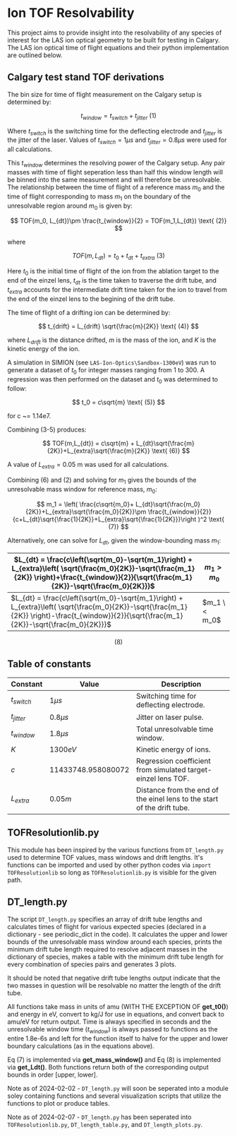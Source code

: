 # Ion TOF Resolvability

This project aims to provide insight into the resolvability of any  species of interest for the LAS ion optical geometry to be built for testing in Calgary. The LAS ion optical time of flight equations and their python implementation are outlined below. 

## Calgary test stand TOF derivations
The bin size for time of flight measurement on the Calgary setup is determined by: 

$$
t_{window} = t_{switch} + t_{jitter} \text{ (1)}
$$

Where $t_{switch}$ is the switching time for the deflecting electrode and $t_{jitter}$ is the jitter of the laser. Values of $t_{switch} = 1\mu s$ and $t_{jitter} = 0.8\mu s$ were used for all calculations.

This $t_{window}$ determines the resolving power of the Calgary setup. Any pair masses with time of flight seperation less than half this window length will be binned into the same measurement and will therefore be unresolvable. The relationship between the time of flight of a reference mass $m_0$ and the time of flight corresponding to mass $m_1$ on the boundary of the unresolvable region around $m_0$ is given by:

$$
TOF(m_0, L_{dt})\pm \frac{t_{window}}{2} = TOF(m_1,L_{dt}) \text{ (2)}
$$

where

$$
TOF(m, L_{dt}) = t_0 + t_{dt} + t_{extra} \text{ (3)}
$$

Here $t_0$ is the initial time of flight of the ion from the ablation target to the end of the einzel lens, $t_{dt}$ is the time taken to traverse the drift tube, and $t_{extra}$ accounts for the intermediate drift time taken for the ion to travel from the end of the einzel lens to the begining of the drift tube. 

The time of flight of a drifting ion can be determined by: 

$$
t_{drift} = L_{drift} \sqrt{\frac{m}{2K}} \text{ (4)}
$$


where $L_{drift}$ is the distance drifted, $m$ is the mass of the ion, and $K$ is the kinetic energy of the ion.  

A simulation in SIMION (see `LAS-Ion-Optics\Sandbox-1300eV`) was run to generate a dataset of $t_0$ for integer masses ranging from 1 to 300. A regression was then performed on the dataset and $t_0$ was determined to follow: 

$$
t_0 = c\sqrt{m} \text{ (5)}
$$

for c ~= 1.14e7. 

Combining (3-5) produces: 

$$
TOF(m,L_{dt}) = c\sqrt{m} + L_{dt}\sqrt{\frac{m}{2K}}+L_{extra}\sqrt{\frac{m}{2K}} \text{ (6)}
$$

A value of $L_{extra}=0.05$ m was used for all calculations.

Combining (6) and (2) and solving for $m_1$ gives the bounds of the unresolvable mass window for reference mass, $m_0$:

$$
m_1 = \left( \frac{c\sqrt{m_0}+ L_{dt}\sqrt{\frac{m_0}{2K}}+L_{extra}\sqrt{\frac{m_0}{2K}}\pm \frac{t_{window}}{2}}{c+L_{dt}\sqrt{\frac{1}{2K}}+L_{extra}\sqrt{\frac{1}{2K}}}\right )^2 \text{ (7)}
$$

Alternatively, one can solve for $L_{dt}$, given the window-bounding mass $m_1$:

| $L_{dt} = \frac{c\left(\sqrt{m_0}-\sqrt{m_1}\right) + L_{extra}\left( \sqrt{\frac{m_0}{2K}}-\sqrt{\frac{m_1}{2K}} \right)+\frac{t_{window}}{2}}{\sqrt{\frac{m_1}{2K}}-\sqrt{\frac{m_0}{2K}}}$ | $m_1>m_0$ 
|-------------|---------------
| $L_{dt} = \frac{c\left(\sqrt{m_0}-\sqrt{m_1}\right) + L_{extra}\left( \sqrt{\frac{m_0}{2K}}-\sqrt{\frac{m_1}{2K}} \right)-\frac{t_{window}}{2}}{\sqrt{\frac{m_1}{2K}}-\sqrt{\frac{m_0}{2K}}}$ | $m_1 \< m_0$ 

$$ \text{ (8)}$$

## Table of constants
| Constant |   Value       | Description |
|----------|---------------|-------------|
| $t_{switch}$ | $1 \mu s$ |Switching time for deflecting electrode.| 
| $t_{jitter}$ | $0.8 \mu s$ |Jitter on laser pulse.|  
| $t_{window}$ | $1.8 \mu s$ |Total unresolvable time window.| 
| $K$          | $1300 eV$ |Kinetic energy of ions.|   
| $c$          | $11433748.958080072$ |Regression coefficient from simulated target-einzel lens TOF.|  
| $L_{extra}$  | $0.05m$ |Distance from the end of the einel lens to the start of the drift tube.|  

## TOFResolutionlib.py
This module has been inspired by the various functions from  `DT_length.py` used to determine TOF values, mass windows and drift lengths. It's functions can be imported and used by other python codes via `import TOFResolutionlib` so long as `TOFResolutionlib.py` is visible for the given path.

## DT_length.py
The script `DT_length.py` specifies an array of drift tube lengths and calculates times of flight for various expected species (declared in a dictionary - see periodic_dict in the code). It calculates the upper and lower bounds of the unresolvable mass window around each species, prints the minimum drift tube length required to resolve adjacent masses in the dictionary of species, makes a table with the minimum drift tube length for every combination of species pairs and generates 3 plots. 

It should be noted that negative drift tube lengths output indicate that the two masses in question will be resolvable no matter the length of the drift tube.

All functions take mass in units of amu (WITH THE EXCEPTION OF **get_t0()**) and energy in eV, convert to kg/J for use in equations, and convert back to amu/eV for return output. Time is always specified in seconds and the unresolvable window time ($t_{window}$) is always passed to functions as the entire 1.8e-6s and left for the function itself to halve for the upper and lower boundary calculations (as in the equations above). 

Eq (7) is implemented via **get_mass_window()** and Eq (8) is implemented via **get_Ldt()**. Both functions return both of the corresponding output bounds in order [upper, lower].

Note as of 2024-02-02 - `DT_length.py` will soon be seperated into a module soley containing functions and several visualization scripts that utilize the functions to plot or produce tables. 

Note as of 2024-02-07 - `DT_length.py` has been seperated into `TOFResolutionlib.py`, `DT_length_table.py`, and `DT_length_plots.py`. 

